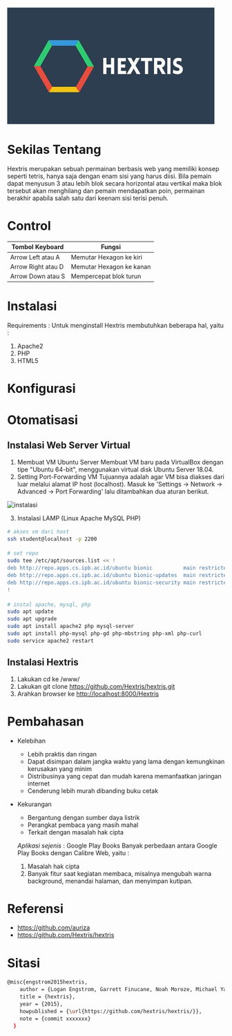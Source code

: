 ![Hextris](Hextris.jpg)

# Sekilas Tentang
Hextris merupakan sebuah permainan berbasis web yang memiliki konsep seperti tetris, hanya saja dengan enam sisi yang harus diisi. Bila pemain dapat menyusun 3 atau lebih blok secara horizontal atau vertikal maka blok tersebut akan menghilang dan pemain mendapatkan poin, permainan berakhir apabila salah satu dari keenam sisi terisi penuh.

# Control
| Tombol Keyboard | Fungsi |
| ----- | ----- |
| Arrow Left atau A | Memutar Hexagon ke kiri |
| Arrow Right atau D | Memutar Hexagon ke kanan |
| Arrow Down atau S | Mempercepat blok turun |


# Instalasi
  Requirements : 
  Untuk menginstall Hextris membutuhkan beberapa hal, yaitu :
  1. Apache2
  2. PHP
  3. HTML5
  
# Konfigurasi
 
  
# Otomatisasi

## Instalasi Web Server Virtual
1. Membuat VM Ubuntu Server
Membuat VM baru pada VirtualBox dengan tipe "Ubuntu 64-bit", menggunakan virtual disk Ubuntu Server 18.04.
2. Setting Port-Forwarding VM
Tujuannya adalah agar VM bisa diakses dari luar melalui alamat IP host (localhost). Masuk ke 'Settings -> Network -> Advanced -> Port Forwarding' lalu ditambahkan dua aturan berikut.

  ![instalasi](pict/1.png)

3. Instalasi LAMP (Linux Apache MySQL PHP)
  ```bash
# akses vm dari host
ssh student@localhost -p 2200

# set repo
sudo tee /etc/apt/sources.list << !
deb http://repo.apps.cs.ipb.ac.id/ubuntu bionic          main restricted universe multiverse
deb http://repo.apps.cs.ipb.ac.id/ubuntu bionic-updates  main restricted universe multiverse
deb http://repo.apps.cs.ipb.ac.id/ubuntu bionic-security main restricted universe multiverse
!

# instal apache, mysql, php
sudo apt update
sudo apt upgrade
sudo apt install apache2 php mysql-server
sudo apt install php-mysql php-gd php-mbstring php-xml php-curl
sudo service apache2 restart
  ```


## Instalasi Hextris
1. Lakukan cd ke /www/
2. Lakukan git clone <https://github.com/Hextris/hextris.git> 
3. Arahkan browser ke <http://localhost:8000/Hextris>

    
# Pembahasan

- Kelebihan
  - Lebih praktis dan ringan
  - Dapat disimpan dalam jangka waktu yang lama dengan kemungkinan kerusakan yang minim
  - Distribusinya yang cepat dan mudah karena memanfaatkan jaringan internet
  - Cenderung lebih murah dibanding buku cetak
  
- Kekurangan
  - Bergantung dengan sumber daya listrik
  - Perangkat pembaca yang masih mahal
  - Terkait dengan masalah hak cipta
  
  *Aplikasi sejenis* : Google Play Books
  Banyak perbedaan antara Google Play Books dengan Calibre Web, yaitu :
  1. Masalah hak cipta
  2. Banyak fitur saat kegiatan membaca, misalnya mengubah warna background, menandai halaman, dan menyimpan kutipan.
  
 # Referensi
- <https://github.com/auriza>
- <https://github.com/Hextris/hextris>

# Sitasi
```bash
@misc{engstrom2015hextris,
    author = {Logan Engstrom, Garrett Finucane, Noah Moroze, Michael Yang},
    title = {hextris},
    year = {2015},
    howpublished = {\url{https://github.com/hextris/hextris/}},
    note = {commit xxxxxxx}
  }
```
